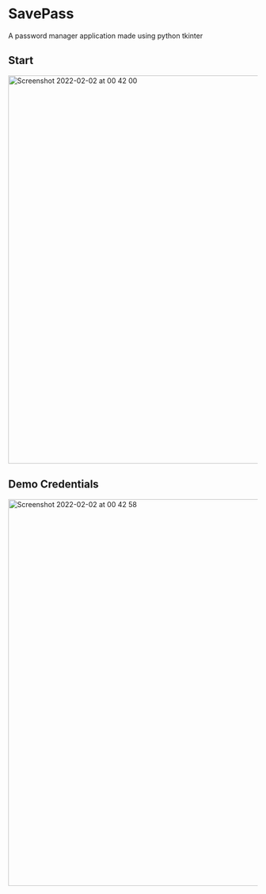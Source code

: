 # SavePass
A password manager application made using python tkinter

## Start

<img width="785" alt="Screenshot 2022-02-02 at 00 42 00" src="https://user-images.githubusercontent.com/76846542/152035198-70093685-1612-4127-8191-025e35a49834.png">

## Demo Credentials

<img width="782" alt="Screenshot 2022-02-02 at 00 42 58" src="https://user-images.githubusercontent.com/76846542/152035208-089b3118-d2bb-4ea9-9e6d-34d16438f0e8.png">
